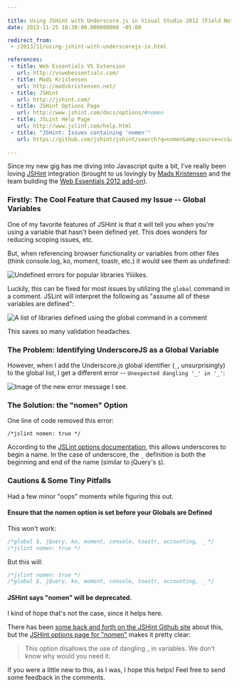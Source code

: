 ```yaml
---
 
title: Using JSHint with Underscore.js in Visual Studio 2012 [Field Notes]
date: 2013-11-25 18:30:00.000000000 -05:00

redirect_from: 
 - /2013/11/using-jshint-with-underscorejs-in.html

references: 
 - title: Web Essentials VS Extension
   url: http://vswebessentials.com/
 - title: Mads Kristensen
   url: http://madskristensen.net/
 - title: JSHint
   url: http://jshint.com/
 - title: JSHint Options Page
   url: http://www.jshint.com/docs/options/#nomen
 - title: JSLint Help Page
   url: http://www.jslint.com/help.html
 - title: "JSHint: Issues containing 'nomen'"
   url: https://github.com/jshint/jshint/search?q=nomen&amp;source=cc&amp;type=Issues
  
---
```

Since my new gig has me diving into Javascript quite a bit, I've really been loving [JSHint] integration (brought to us lovingly by [Mads Kristensen] and the team building the [Web Essentials 2012 add-on][WE]).

### Firstly: The Cool Feature that Caused my Issue -- Global Variables

One of my favorite features of JSHint is that it will tell you when you're using a variable that hasn't been defined yet. This does wonders for reducing scoping issues, etc.

But, when referencing browser functionality or variables from other files (think console.log, ko, moment, toastr, etc.) it would see them as undefined:

![Undefined errors for popular libraries]({{site.post-images}}/2013-11-25_JSHint_UndefinedErrors.png)
Yiiiikes.

Luckily, this can be fixed for most issues by utilizing the `global` command in a comment. JSLint will interpret the following as "assume all of these variables are defined":

![A list of libraries defined using the global command in a comment]({{site.post-images}}/2013-11-25_JSHint_GlobalCommand.png)

This saves so many validation headaches.

### The Problem: Identifying UnderscoreJS as a Global Variable

However, when I add the Underscore.js global identifier (`_`, unsurprisingly) to the global list, I get a different error -- `Unexpected dangling '_' in '_'`:

![Image of the new error message I see.]({{site.post-images}}/2013-11-25_JSHint_UnexpectedDanglign.png)

### The Solution: the "nomen" Option

One line of code removed this error:

    /*jslint nomen: true */

According to the [JSLint options documentation][JSLint Options], this allows underscores to begin a name. In the case of underscore, the `_` definition is both the beginning and end of the name (similar to jQuery's `$`).

### Cautions &amp; Some Tiny Pitfalls

Had a few minor "oops" moments while figuring this out.

#### Ensure that the nomen option is set before your Globals are Defined

This won't work:

```js
/*global $, jQuery, ko, moment, console, toastr, accounting, _ */
/*jslint nomen: true */
```

But this will:

```js
/*jslint nomen: true */
/*global $, jQuery, ko, moment, console, toastr, accounting, _ */
```

#### JSHint says "nomen" will be deprecated.

I kind of hope that's not the case, since it helps here.

There has been [some back and forth on the JSHint Github site][GH Link] about this, but the [JSHint options page for "nomen"][Nomen Link] makes it pretty clear:

> This option disallows the use of dangling _ in variables. We don't know why would you need it.

If you were a little new to this, as I was, I hope this helps! Feel free to send some feedback in the comments.

[JSHint]: http://jshint.com/
[Mads Kristensen]: http://madskristensen.net/
[WE]: http://vswebessentials.com/
[JSLint Options]: http://www.jslint.com/help.html
[GH Link]: https://github.com/jshint/jshint/search?q=nomen&amp;source=cc&amp;type=Issues
[Nomen Link]: http://www.jshint.com/docs/options/#nomen
